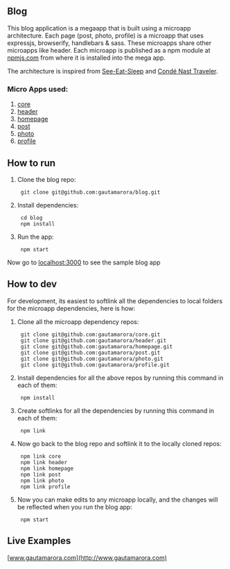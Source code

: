 ## Blog

This blog application is a megaapp that is built using a microapp architecture. Each page (post, photo, profile) is a microapp that uses expressjs, browserify, handlebars & sass. These microapps share other microapps like header. Each microapp is published as a npm module at [npmjs.com](https://www.npmjs.com/~gautamarora) from where it is installed into the mega app.

The architecture is inspired from  [See-Eat-Sleep](https://github.com/thlorenz/see-eat-sleep) and [Condé Nast Traveler](http://www.cntraveler.com).

### Micro Apps used:
1. [core](https://github.com/gautamarora/core)
1. [header](https://github.com/gautamarora/header)
1. [homepage](https://github.com/gautamarora/homepage)
1. [post](https://github.com/gautamarora/post)
1. [photo](https://github.com/gautamarora/photo)
1. [profile](https://github.com/gautamarora/profile)

## How to run

1. Clone the blog repo:

        git clone git@github.com:gautamarora/blog.git

1. Install dependencies:

        cd blog
        npm install

1. Run the app:

        npm start

  Now go to [localhost:3000](http://localhost:3000) to see the sample blog app

## How to dev

For development, its easiest to softlink all the dependencies to local folders for the microapp dependencies, here is how:

1. Clone all the microapp dependency repos:

        git clone git@github.com:gautamarora/core.git
        git clone git@github.com:gautamarora/header.git
        git clone git@github.com:gautamarora/homepage.git
        git clone git@github.com:gautamarora/post.git
        git clone git@github.com:gautamarora/photo.git
        git clone git@github.com:gautamarora/profile.git
        
1. Install dependencies for all the above repos by running this command in each of them:

        npm install
        
1. Create softlinks for all the dependencies by running this command in each of them:

        npm link
        
1. Now go back to the blog repo and softlink it to the locally cloned repos:

        npm link core
        npm link header
        npm link homepage
        npm link post
        npm link photo
        npm link profile
      
1. Now you can make edits to any microapp locally, and the changes will be reflected when you run the blog app:

        npm start

## Live Examples
[www.gautamarora.com](http://www.gautamarora.com)